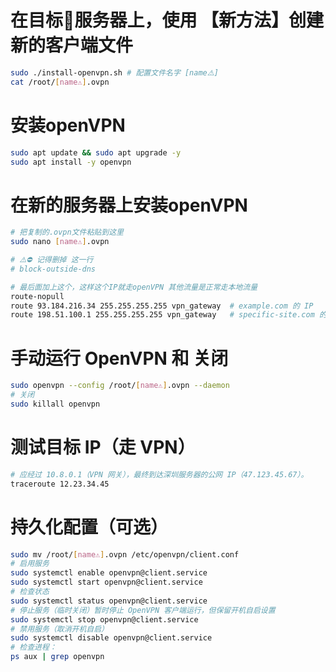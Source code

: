 # 在目标🎯服务器上，使用 【新方法】创建新的客户端文件
```bash
sudo ./install-openvpn.sh # 配置文件名字 [name⚠️]
cat /root/[name⚠️].ovpn
```

# 安装openVPN
```bash
sudo apt update && sudo apt upgrade -y
sudo apt install -y openvpn
```

# 在新的服务器上安装openVPN
```bash
# 把复制的.ovpn文件粘贴到这里
sudo nano [name⚠️].ovpn

# ⚠️⛔️ 记得删掉 这一行
# block-outside-dns

# 最后面加上这个，这样这个IP就走openVPN 其他流量是正常走本地流量
route-nopull
route 93.184.216.34 255.255.255.255 vpn_gateway  # example.com 的 IP
route 198.51.100.1 255.255.255.255 vpn_gateway   # specific-site.com 的 IP
```

# 手动运行 OpenVPN 和 关闭
```bash
sudo openvpn --config /root/[name⚠️].ovpn --daemon
# 关闭
sudo killall openvpn
```

# 测试目标 IP（走 VPN）  
```bash
# 应经过 10.8.0.1（VPN 网关），最终到达深圳服务器的公网 IP（47.123.45.67）。
traceroute 12.23.34.45
```
# 持久化配置（可选）
```bash
sudo mv /root/[name⚠️].ovpn /etc/openvpn/client.conf
# 启用服务  
sudo systemctl enable openvpn@client.service
sudo systemctl start openvpn@client.service
# 检查状态
sudo systemctl status openvpn@client.service
# 停止服务（临时关闭）暂时停止 OpenVPN 客户端运行，但保留开机自启设置
sudo systemctl stop openvpn@client.service
# 禁用服务（取消开机自启）
sudo systemctl disable openvpn@client.service
# 检查进程：
ps aux | grep openvpn
```
